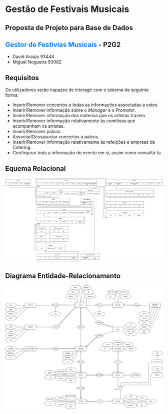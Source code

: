 # Gestão de Festivais Musicais

## Proposta de Projeto para Base de Dados
## <t style="color:#0080ff">Gestor de Festivias Musicais</t> - **P2G2**

- David Araújo 93444
- Miguel Nogueira 93082

## Requisitos

Os utilizadores serão capazes de interagir com o sistema da seguinte forma:

- Inserir/Remover concertos e todas as informações associadas a estes.
- Inserir/Remover informação sobre o *Manager* e o *Promotor*.
- Inserir/Remover informação dos materias que os artistas trazem.
- Inserir/Remover informação relativamente às comitivas que acompanham os artistas.
- Inserir/Remover palcos.
- Associar/Dessasociar concertos a palcos.
- Inserir/Remover informação relativamente às refeições e empreas de Catering.
- Confirgurar toda a informação do evento em si, assim como consultá-la.

<div style="page-break-after: always;"></div>

## Equema Relacional

![Relacional](Relacional.png)

<div style="page-break-after: always;"></div>

## Diagrama Entidade-Relacionamento

![DER](DER.png)